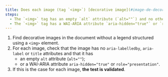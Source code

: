 ```yaml
---
title: Does each image (tag `<img>`) [decorative image](#image-de-decoration), without [legend](#legende-d-image), meet one of these conditions?
steps:
  - The `<img>` tag has an empty `alt` attribute (`alt=""`) and no other attribute to provide a [text alternative](#text-alternative-image).
  - The `<img>` tag has a WAI-ARIA attribute `aria-hidden="true"` or `role="presentation"`.
---
```


1. Find decorative images in the document without a legend structured using a `<img>` element.
2. For each image, check that the image has no `aria-labelledby`, `aria-label` or `title` attributes and that it has
   - an empty `alt` attribute (`alt=""`);
   - or a WAI-ARIA attribute `aria-hidden="true"` or `role="presentation"`.
3. If this is the case for each image, **the test is validated**.
